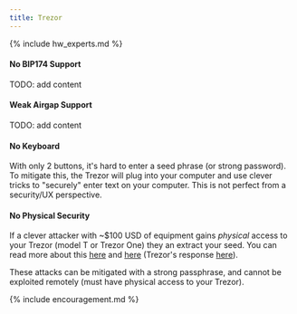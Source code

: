 ```yaml
---
title: Trezor
---
```


{% include hw_experts.md %}

#### No BIP174 Support
TODO: add content

#### Weak Airgap Support
TODO: add content

#### No Keyboard
With only 2 buttons, it's hard to enter a seed phrase (or strong password).
To mitigate this, the Trezor will plug into your computer and use clever tricks to "securely" enter text on your computer.
This is not perfect from a security/UX perspective.

#### No Physical Security
If a clever attacker with ~$100 USD of equipment gains *physical* access to your Trezor (model T or Trezor One) they an extract your seed.
You can read more about this [here](https://donjon.ledger.com/Unfixable-Key-Extraction-Attack-on-Trezor/) and [here](https://blog.kraken.com/post/3662/kraken-identifies-critical-flaw-in-trezor-hardware-wallets/) (Trezor's response [here](https://blog.trezor.io/our-response-to-ledgers-mitbitcoinexpo-findings-194f1b0a97d4)).

These attacks can be mitigated with a strong passphrase, and cannot be exploited remotely (must have physical access to your Trezor).

{% include encouragement.md %}
